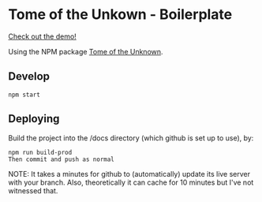# Tome of the Unkown - Boilerplate

[Check out the demo!](https://entozoon.github.io/tome-of-the-unknown-boilerplate/)

Using the NPM package
[Tome of the Unknown](https://github.com/entozoon/tome-of-the-unknown).

## Develop

    npm start

## Deploying

Build the project into the /docs directory (which github is set up to use), by:

    npm run build-prod
    Then commit and push as normal

NOTE: It takes a minutes for github to (automatically) update its live server
with your branch. Also, theoretically it can cache for 10 minutes but I've not
witnessed that.
